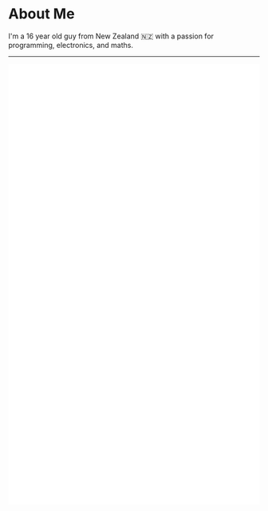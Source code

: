 # About Me

I'm a 16 year old guy from New Zealand 🇳🇿 with a passion for programming, electronics, and maths.

------

<img src="/interests.svg" align="left">
<img src="/future-projects.svg" align="right">

<br>
<br>

<div align="center">
  <img src="/tools.svg">
</div>
